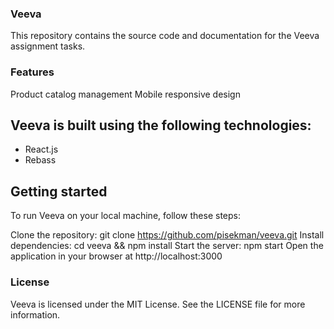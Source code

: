 ### Veeva
This repository contains the source code and documentation for the Veeva assignment tasks.

### Features
Product catalog management
Mobile responsive design

## Veeva is built using the following technologies:

- React.js
- Rebass

## Getting started
To run Veeva on your local machine, follow these steps:

Clone the repository: git clone https://github.com/pisekman/veeva.git
Install dependencies: cd veeva && npm install
Start the server: npm start
Open the application in your browser at http://localhost:3000


### License
Veeva is licensed under the MIT License. See the LICENSE file for more information.
